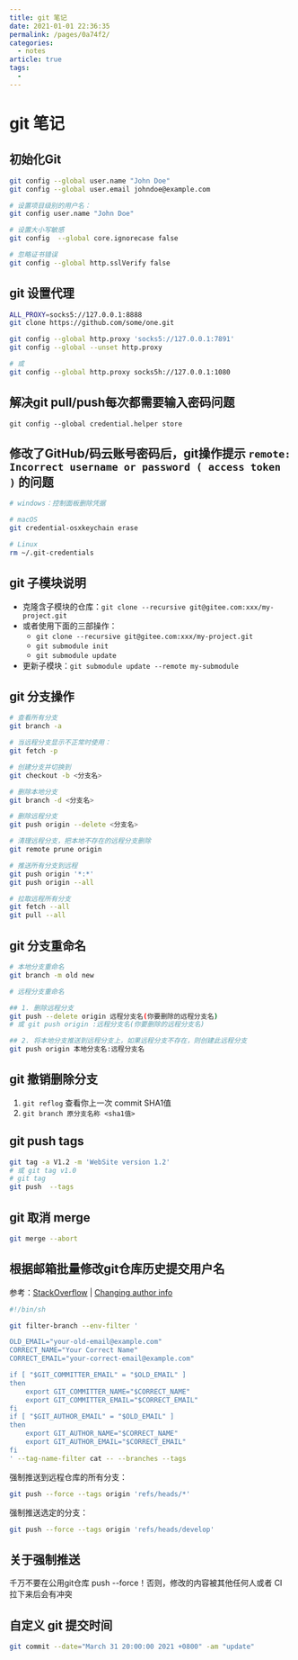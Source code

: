 ```yaml
---
title: git 笔记
date: 2021-01-01 22:36:35
permalink: /pages/0a74f2/
categories: 
  - notes
article: true
tags: 
  - 
---
```

# git 笔记

## 初始化Git

```sh
git config --global user.name "John Doe"
git config --global user.email johndoe@example.com

# 设置项目级别的用户名：
git config user.name "John Doe"

# 设置大小写敏感
git config  --global core.ignorecase false

# 忽略证书错误
git config --global http.sslVerify false
```

## git 设置代理

```sh
ALL_PROXY=socks5://127.0.0.1:8888
git clone https://github.com/some/one.git
```

```sh
git config --global http.proxy 'socks5://127.0.0.1:7891'
git config --global --unset http.proxy

# 或
git config --global http.proxy socks5h://127.0.0.1:1080
```

## 解决git pull/push每次都需要输入密码问题

```
git config --global credential.helper store
```

## 修改了GitHub/码云账号密码后，git操作提示 `remote: Incorrect username or password ( access token )` 的问题

```sh
# windows：控制面板删除凭据

# macOS
git credential-osxkeychain erase

# Linux
rm ~/.git-credentials
```

## git 子模块说明

- 克隆含子模块的仓库：`git clone --recursive git@gitee.com:xxx/my-project.git`
- 或者使用下面的三部操作：
    - `git clone --recursive git@gitee.com:xxx/my-project.git`
    - `git submodule init`
    - `git submodule update`
- 更新子模块：`git submodule update --remote my-submodule`



## git 分支操作

```sh
# 查看所有分支
git branch -a

# 当远程分支显示不正常时使用：
git fetch -p

# 创建分支并切换到
git checkout -b <分支名>

# 删除本地分支
git branch -d <分支名>

# 删除远程分支
git push origin --delete <分支名>

# 清理远程分支，把本地不存在的远程分支删除
git remote prune origin

# 推送所有分支到远程
git push origin '*:*'
git push origin --all

# 拉取远程所有分支
git fetch --all
git pull --all
```

## git 分支重命名

```sh
# 本地分支重命名
git branch -m old new

# 远程分支重命名

## 1. 删除远程分支
git push --delete origin 远程分支名(你要删除的远程分支名)
# 或 git push origin :远程分支名(你要删除的远程分支名)

## 2. 将本地分支推送到远程分支上，如果远程分支不存在，则创建此远程分支
git push origin 本地分支名:远程分支名
```

## git 撤销删除分支

1. `git reflog` 查看你上一次 commit SHA1值
2. `git branch 原分支名称 <sha1值>`

## git push tags

```sh
git tag -a V1.2 -m 'WebSite version 1.2'
# 或 git tag v1.0
# git tag
git push  --tags
```

## git 取消 merge

```sh
git merge --abort
```

## 根据邮箱批量修改git仓库历史提交用户名

参考：[StackOverflow](https://stackoverflow.com/a/30737248) | [Changing author info](https://help.github.com/en/github/using-git/changing-author-info)

```sh
#!/bin/sh

git filter-branch --env-filter '

OLD_EMAIL="your-old-email@example.com"
CORRECT_NAME="Your Correct Name"
CORRECT_EMAIL="your-correct-email@example.com"

if [ "$GIT_COMMITTER_EMAIL" = "$OLD_EMAIL" ]
then
    export GIT_COMMITTER_NAME="$CORRECT_NAME"
    export GIT_COMMITTER_EMAIL="$CORRECT_EMAIL"
fi
if [ "$GIT_AUTHOR_EMAIL" = "$OLD_EMAIL" ]
then
    export GIT_AUTHOR_NAME="$CORRECT_NAME"
    export GIT_AUTHOR_EMAIL="$CORRECT_EMAIL"
fi
' --tag-name-filter cat -- --branches --tags
```

强制推送到远程仓库的所有分支：

```sh
git push --force --tags origin 'refs/heads/*'
```

强制推送选定的分支：

```sh
git push --force --tags origin 'refs/heads/develop'
```

## 关于强制推送

千万不要在公用git仓库 push --force！否则，修改的内容被其他任何人或者 CI 拉下来后会有冲突

## 自定义 git 提交时间

```sh
git commit --date="March 31 20:00:00 2021 +0800" -am "update"
```
